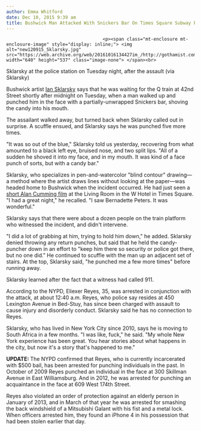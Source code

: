 ```yaml
---
author: Emma Whitford
date: Dec 10, 2015 9:39 am
title: Bushwick Man Attacked With Snickers Bar On Times Square Subway Platform
---
```


	
										<p><span class="mt-enclosure mt-enclosure-image" style="display: inline;"> <img alt="new120915_Sklarsky.jpg" src="https://web.archive.org/web/20161016134427im_/http://gothamist.com/attachments/arts_jen/new120915_Sklarsky.jpg" width="640" height="537" class="image-none"> </span><br>
<span class="photo_caption">Sklarsky at the police station on Tuesday night, after the assault (via Sklarsky)</span></p>

<p>Bushwick artist <a href="https://web.archive.org/web/20161016134427/http://www.iansklarsky.com/">Ian Sklarsky</a> says that he was waiting for the Q train at 42nd Street shortly after midnight on Tuesday, when a man walked up and punched him in the face with a partially-unwrapped Snickers bar, shoving the candy into his mouth. </p>

<p>The assailant walked away, but turned back when Sklarsky called out in surprise. A scuffle ensued, and Sklarsky says he was punched five more times.  </p>

<p>&quot;It was so out of the blue,&quot; Sklarsky told us yesterday, recovering from what amounted to a black left eye, bruised nose, and two split lips. &quot;All of a sudden he shoved it into my face, and in my mouth. It was kind of a face punch of sorts, but with a candy bar.&quot; </p>

<p>Sklarsky, who specializes in pen-and-watercolor &quot;blind contour&quot; drawing&#x2014;a method where the artist draws lines without looking at the paper&#x2014;was headed home to Bushwick when the incident occurred. He had just seen a <a href="https://web.archive.org/web/20161016134427/http://pagesix.com/2015/12/06/you-might-see-alan-cumming-at-a-times-square-bar-with-his-dog/">short Alan Cumming film</a> at the Living Room in the W Hotel in Times Square. &quot;I had a great night,&quot; he recalled. &quot;I saw Bernadette Peters. It was wonderful.&quot; </p>

<p>Sklarsky says that there were about a dozen people on the train platform who witnessed the incident, and didn&apos;t intervene. </p>

<p>&quot;I did a lot of grabbing at him, trying to hold him down,&quot; he added. Sklarsky denied throwing any return punches, but said that he held the candy-puncher down in an effort to &quot;keep him there so security or police got there, but no one did.&quot; He continued to scuffle with the man up an adjacent set of stairs. At the top, Sklarsky said, &quot;he punched me a few more times&quot; before running away.</p>

<p>Sklarsky learned after the fact that a witness had called 911. </p>

<p>According to the NYPD, Eliexer Reyes, 35, was arrested in conjunction with the attack, at about 12:40 a.m. Reyes, who police say resides at 450 Lexington Avenue in Bed-Stuy, has since been charged with assault to cause injury and disorderly conduct. Sklarsky said he has no connection to Reyes.</p>

<p>Sklarsky, who has lived in New York City since 2010, says he is moving to South Africa in a few months. &quot;I was like, fuck,&quot; he said. &quot;My whole New York experience has been great. You hear stories about what happens in the city, but now it&apos;s a story that&apos;s happened to me.&quot; </p>

<p><strong>UPDATE: </strong> The NYPD confirmed that Reyes, who is currently incarcerated with $500 bail, has been arrested for punching individuals in the past. In October of 2009 Reyes punched an individual in the face at 300 Skillman Avenue in East Williamsburg. And in 2012, he was arrested for punching an acquaintance in the face at 609 West 174th Street.</p>

<p>Reyes also violated an order of protection against an elderly person in January of 2013, and in March of that year he was arrested for smashing the back windshield of a Mitsubishi Galant with his fist and a metal lock. When officers arrested him, they found an iPhone 4 in his possession that had been stolen earlier that day. </p>					
										
									
				